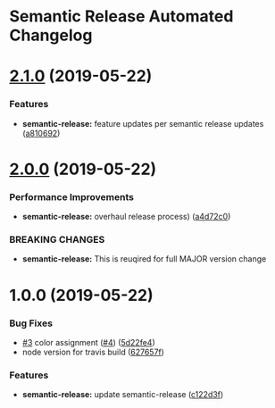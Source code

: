 # Semantic Release Automated Changelog

# [2.1.0](https://github.com/AlaskaAirlines/OrionDesignTokens/compare/v2.0.0...v2.1.0) (2019-05-22)


### Features

* **semantic-release:** feature updates per semantic release updates ([a810692](https://github.com/AlaskaAirlines/OrionDesignTokens/commit/a810692))

# [2.0.0](https://github.com/AlaskaAirlines/OrionDesignTokens/compare/v1.0.0...v2.0.0) (2019-05-22)


### Performance Improvements

* **semantic-release:** overhaul release process) ([a4d72c0](https://github.com/AlaskaAirlines/OrionDesignTokens/commit/a4d72c0))


### BREAKING CHANGES

* **semantic-release:** This is reuqired for full MAJOR version change

# 1.0.0 (2019-05-22)


### Bug Fixes

* [#3](https://github.com/AlaskaAirlines/OrionDesignTokens/issues/3) color assignment ([#4](https://github.com/AlaskaAirlines/OrionDesignTokens/issues/4)) ([5d22fe4](https://github.com/AlaskaAirlines/OrionDesignTokens/commit/5d22fe4))
* node version for travis build ([627657f](https://github.com/AlaskaAirlines/OrionDesignTokens/commit/627657f))


### Features

* **semantic-release:** update semantic-release ([c122d3f](https://github.com/AlaskaAirlines/OrionDesignTokens/commit/c122d3f))
